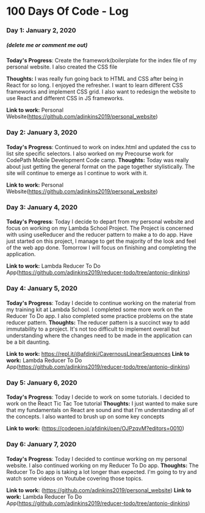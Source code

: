 # 100 Days Of Code - Log

### Day 1: January 2, 2020
##### (delete me or comment me out)

**Today's Progress**: Create the framework(boilerplate for the index file of my personal website. I also created the CSS file

**Thoughts:** I was really fun going back to HTML and CSS after being in React for so long. I enjoyed the refresher. I want to learn different CSS frameworks and implement CSS grid.  I also want to redesign the website to use React and different CSS in JS frameworks.

**Link to work:** Personal Website(https://github.com/adinkins2019/personal_website)

### Day 2: January 3, 2020
####

**Today's Progress**: Continued to work on index.html and updated the css to list site specific selectors. I also worked on my Precourse work for CodePath Mobile Development Code camp.
**Thoughts:** Today was really about just getting the general format on the page together stylistically. The site will continue to emerge as I continue to work with it. 

**Link to work:** Personal Website(https://github.com/adinkins2019/personal_website)

### Day 3: January 4, 2020
####

**Today's Progress**: Today I decide to depart from my personal website and focus on working on my Lambda School Project.  The Project is concerned with using useReducer and the reducer pattern to make a to do app.  Have just started on this project, I manage to get the majority of the look and feel of the web app done. Tomorrow I will focus on finishing and completing the application.

**Link to work:** Lambda Reducer To Do App(https://github.com/adinkins2019/reducer-todo/tree/antonio-dinkins)

### Day 4: January 5, 2020
####

**Today's Progress**: Today I decide to continue working on the material from my training kit at Lambda School.  I completed some more work on the Reducer To Do app. I also completed some practice problems on the state reducer pattern. 
**Thoughts:** The reducer pattern is a succinct way to add immutability to a project. It's not too difficult to implement overall but understanding where the changes need to be made in the application can be a bit daunting.

**Link to work:** https://repl.it/@afdinki/CavernousLinearSequences
**Link to work:** Lambda Reducer To Do App(https://github.com/adinkins2019/reducer-todo/tree/antonio-dinkins)

### Day 5: January 6, 2020
####

**Today's Progress**: Today I decide to work on some tutorials. I decided to work on the React Tic Tac Toe tutorial
**Thoughts:** I just wanted to make sure that my fundamentals on React are sound and that I'm understanding all of the concepts. I also wanted to brush up on some key concepts

**Link to work:** (https://codepen.io/afdinki/pen/OJPzqvM?editors=0010)

### Day 6: January 7, 2020
####

**Today's Progress**: Today I decided to continue working on my personal website. I also continued working on my Reducer To Do app.
**Thoughts:** The Reducer To Do app is taking a lot longer than expected. I'm going to try and watch some videos on Youtube covering those topics.

**Link to work:** (https://github.com/adinkins2019/personal_website)
**Link to work:** Lambda Reducer To Do App(https://github.com/adinkins2019/reducer-todo/tree/antonio-dinkins)
